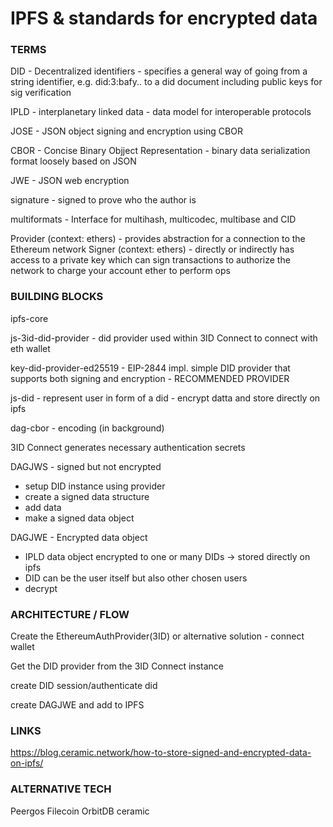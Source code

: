 # IPFS & standards for encrypted data 

### TERMS

DID - Decentralized identifiers - specifies a general way of going from a string identifier, e.g. did:3:bafy.. to a did document including public keys for sig verification

IPLD - interplanetary linked data - data model for interoperable protocols

JOSE - JSON object signing and encryption using CBOR

CBOR - Concise Binary Objject Representation - binary data serialization format loosely based on JSON

JWE - JSON web encryption

signature - signed to prove who the author is

multiformats - Interface for multihash, multicodec, multibase and CID

Provider (context: ethers) - provides abstraction for a connection to the Ethereum network
Signer (context: ethers) - directly or indirectly has access to a private key which can sign transactions to authorize the network to charge your account ether to perform ops


### BUILDING BLOCKS 

ipfs-core

js-3id-did-provider - did provider used within 3ID Connect to connect with eth wallet

key-did-provider-ed25519 - EIP-2844 impl. simple DID provider that supports both signing and encryption - RECOMMENDED PROVIDER

js-did - represent user in form of a did - encrypt datta and store directly on ipfs

dag-cbor - encoding (in background)

3ID Connect generates necessary authentication secrets


DAGJWS - signed but not encrypted
- setup DID instance using provider
- create a signed data structure
- add data
- make a signed data object


DAGJWE - Encrypted data object
- IPLD data object encrypted to one or many DIDs -> stored directly on ipfs
- DID can be the user itself but also other chosen users
- decrypt

### ARCHITECTURE / FLOW

Create the EthereumAuthProvider(3ID) or alternative solution - connect wallet

Get the DID provider from the 3ID Connect instance

create DID session/authenticate did

create DAGJWE and add to IPFS


### LINKS

https://blog.ceramic.network/how-to-store-signed-and-encrypted-data-on-ipfs/


### ALTERNATIVE TECH

Peergos
Filecoin
OrbitDB
ceramic
